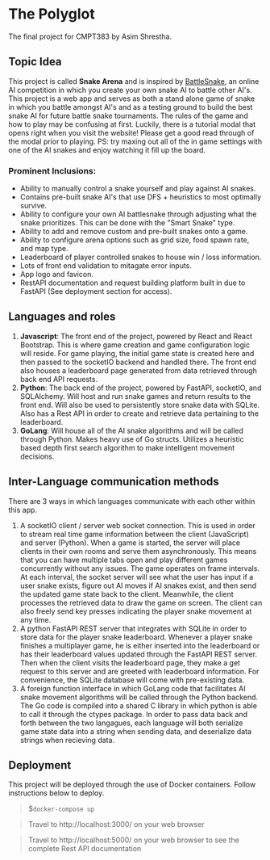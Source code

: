 # The Polyglot
The final project for CMPT383 by Asim Shrestha.

## Topic Idea
This project is called <b>Snake Arena</b> and is inspired by [BattleSnake](https://play.battlesnake.com/), an online AI competition in which you create your own snake AI to battle other AI's. This project is a web app and serves as both a stand alone game of snake in which you battle amongst AI's and as a testing ground to build the best snake AI for future battle snake tournaments. The rules of the game and how to play may be confusing at first. Luckily, there is a tutorial modal that opens right when you visit the website! Please get a good read through of the modal prior to playing. PS: try maxing out all of the in game settings with one of the AI snakes and enjoy watching it fill up the board.

### Prominent Inclusions:
- Ability to manually control a snake yourself and play against AI snakes.
- Contains pre-built snake AI's that use DFS + heuristics to most optimally survive.
- Ability to configure your own AI battlesnake through adjusting what the snake prioritizes. This can be done with the "Smart Snake" type. 
- Ability to add and remove custom and pre-built snakes onto a game.
- Ability to configure arena options such as grid size, food spawn rate, and map type.
- Leaderboard of player controlled snakes to house win / loss information.
- Lots of front end validation to mitagate error inputs.
- App logo and favicon.
- RestAPI documentation and request building platform built in due to FastAPI (See deployment section for access).

## Languages and roles
1. <b>Javascript</b>: The front end of the project, powered by React and React Bootstrap. This is where game creation and game configuration logic will reside. For game playing, the initial game state is created here and then passed to the socketIO backend and handled there. The front end also houses a leaderboard page generated from data retrieved through back end API requests.
2. <b>Python</b>: The back end of the project, powered by FastAPI, socketIO, and SQLAlchemy. Will host and run snake games and return results to the front end. Will also be used to persistently store snake data with SQLite. Also has a Rest API in order to create and retrieve data pertaining to the leaderboard. 
3. <b>GoLang</b>: Will house all of the AI snake algorithms and will be called through Python. Makes heavy use of Go structs. Utilizes a heuristic based depth first search algorithm to make intelligent movement decisions.

## Inter-Language communication methods
There are 3 ways in which languages communicate with each other within this app.
1. A socketIO client / server web socket connection. This is used in order to stream real time game information between the client (JavaScript) and server (Python). When a game is started, the server will place clients in their own rooms and serve them asynchronously. This means that you can have multiple tabs open and play different games concurrently without any issues. The game operates on frame intervals. At each interval, the socket server will see what the user has input if a user snake exists, figure out AI moves if AI snakes exist, and then send the updated game state back to the client. Meanwhile, the client processes the retrieved data to draw the game on screen. The client can also freely send key presses indicating the player snake movement at any time.
2. A python FastAPI REST server that integrates with SQLite in order to store data for the player snake leaderboard. Whenever a player snake finishes a multiplayer game, he is either inserted into the leaderboard or has their leaderboard values updated through the FastAPI REST server. Then when the client visits the leaderboard page, they make a get request to this server and are greeted with leaderboard information. For convenience, the SQLite database will come with pre-existing data. 
3. A foreign function interface in which GoLang code that facilitates AI snake movement algorithms will be called through the Python backend. The Go code is compiled into a shared C library in which python is able to call it through the ctypes package. In order to pass data back and forth between the two langagues, each language will both serialize game state data into a string when sending data, and deserialize data strings when recieving data.

## Deployment
This project will be deployed through the use of Docker containers. Follow instructions below to deploy.
> $`docker-compose up`

>Travel to http://localhost:3000/ on your web browser

>Travel to http://localhost:5000/ on your web browser to see the complete Rest API documentation

